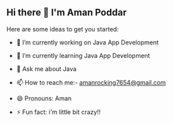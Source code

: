 ## Hi there 👋 I'm Aman Poddar 

Here are some ideas to get you started:

- 🔭 I’m currently working on Java App Development
- 🌱 I’m currently learning Java App Development


- 💬 Ask me about Java 
- 📫 How to reach me:- amanrocking7654@gmail.com
- 😄 Pronouns: Aman
- ⚡ Fun fact: i'm little bit crazy!!

